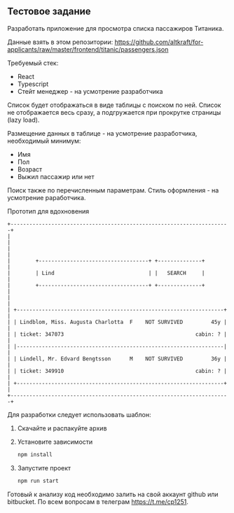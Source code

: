 Тестовое задание
------

Разработать приложение для просмотра списка пассажиров Титаника.

Данные взять в этом репозитории:
https://github.com/altkraft/for-applicants/raw/master/frontend/titanic/passengers.json

Требуемый стек:

* React
* Typescript
* Стейт менеджер - на усмотрение разработчика

Список будет отображаться в виде таблицы с поиском по ней. Список не отображается весь сразу, а подгружается при прокрутке страницы (lazy load).

Размещение данных в таблице - на усмотрение разработчика, необходимый минимум:

* Имя
* Пол
* Возраст
* Выжил пассажир или нет

Поиск также по перечисленным параметрам.
Стиль оформления - на усмотрение раработчика.

Прототип для вдохновения

```
+----------------------------------------------------------------------+
|                                                                      |
|                                                                      |
|        +-----------------------------------+ +--------------+        |
|        | Lind                              | |   SEARCH     |        |
|        +-----------------------------------+ +--------------+        |
|                                                                      |
| +------------------------------------------------------------------+ |
| | Lindblom, Miss. Augusta Charlotta  F    NOT SURVIVED         45y | |
| | ticket: 347073                                          cabin: ? | |
| |------------------------------------------------------------------| |
| | Lindell, Mr. Edvard Bengtsson      M    NOT SURVIVED         36y | |
| | ticket: 349910                                          cabin: ? | |
| +------------------------------------------------------------------+ |
+----------------------------------------------------------------------+
```

Для разработки следует использовать шаблон:

1. Скачайте и распакуйте архив

2. Установите зависимости
   ```sh
   npm install
   ```

3. Запустите проект
   ```sh
   npm run start
   ```

Готовый к анализу код необходимо залить на свой аккаунт github или bitbucket.
По всем вопросам в телеграм https://t.me/cp1251.
